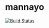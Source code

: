 # mannayo

[![Build Status](https://travis-ci.com/yacht-project/mannayo.svg?branch=master)](https://travis-ci.com/yacht-project/mannayo)

